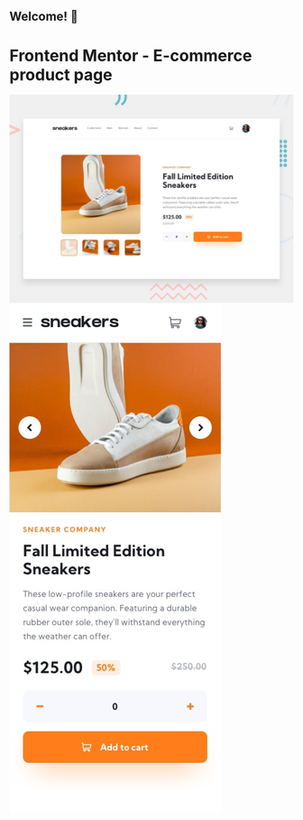 ## Welcome! 👋
# Frontend Mentor - E-commerce product page

![Design preview for the E-commerce product page coding challenge](./design/desktop-preview.jpg)
![Design preview for the E-commerce product page coding challenge](./design/mobile-design.jpg)